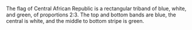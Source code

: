 The flag of Central African Republic is a rectangular triband of blue, white, and green, of proportions 2:3. The top and bottom bands are blue, the central is white, and the middle to bottom stripe is green.